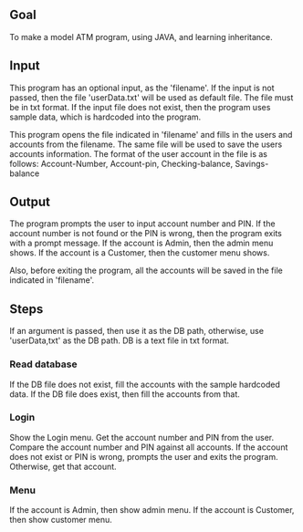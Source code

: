 ## Goal
To make a model ATM program, using JAVA, and learning inheritance.

## Input
This program has an optional input, as the 'filename'. If the input is not passed, then the file 'userData.txt' will be used as default file. The file must be in txt format. If the input file does not exist, then the program uses sample data, which is hardcoded into the program.

This program opens the file indicated in 'filename' and fills in the users and accounts from the filename. The same file will be used to save the users accounts information.
The format of the user account in the file is as follows:
Account-Number, Account-pin,  Checking-balance, Savings-balance

## Output
The program prompts the user to input account number and PIN.
If the account number is not found or the PIN is wrong, then the program exits with a prompt message.
If the account is Admin, then the admin menu shows.
If the account is a Customer, then the customer menu shows.

Also, before exiting the program, all the accounts will be saved in the file indicated in 'filename'.

## Steps
If an argument is passed, then use it as the DB path, otherwise, use 'userData,txt' as the DB path. DB is a text file in txt format.

### Read database
If the DB file does not exist, fill the accounts with the sample hardcoded data.
If the DB file does exist, then fill the accounts from that.

### Login
Show the Login menu.
Get the account number and PIN from the user.
Compare the account number and PIN against all accounts.
If the account does not exist or PIN is wrong, prompts the user and exits the program.
Otherwise, get that account.

### Menu
If the account is Admin, then show admin menu.
If the account is Customer, then show customer menu.
